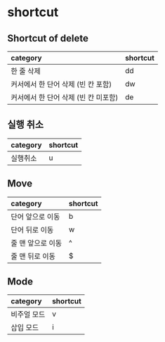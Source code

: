 # shortcut

## Shortcut of delete

| category | shortcut |
| :--- | :--- |
| 한 줄 삭제  | dd |
| 커서에서 한 단어 삭제 \(빈 칸 포함\) | dw |
| 커서에서 한 단어 삭제 \(빈 칸 미포함\) | de |

## 실행 취소

| category | shortcut |
| :--- | :--- |
| 실행취소 | u |

## Move

| category | shortcut |
| :--- | :--- |
| 단어 앞으로 이동 | b |
| 단어 뒤로 이동  | w |
| 줄 맨 앞으로 이동  | ^ |
| 줄 맨 뒤로 이동 | $ |

## Mode

| category | shortcut |
| :--- | :--- |
| 비주얼 모드 | v |
| 삽입 모드  | i |

